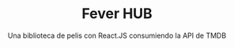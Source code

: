 <h1 align="center"> Fever HUB </h1>
<p align="center">Una biblioteca de pelis con React.JS consumiendo la API de TMDB</p>

